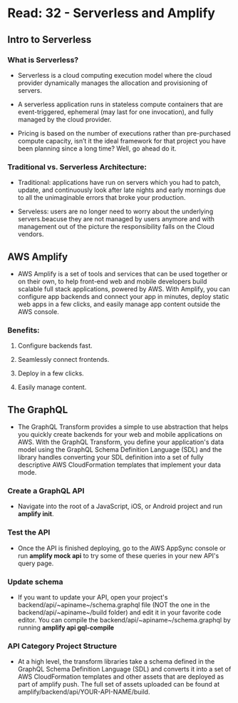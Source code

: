 # Read: 32 - Serverless and Amplify

 ## Intro to Serverless

### What is Serverless?

- Serverless is a cloud computing execution model where the cloud provider dynamically manages the allocation and provisioning of servers.

- A serverless application runs in stateless compute containers that are event-triggered, ephemeral (may last for one invocation), and fully managed by the cloud provider. 

- Pricing is based on the number of executions rather than pre-purchased compute capacity, isn’t it the ideal framework for that project you have been planning since a long time? Well, go ahead do it.

### Traditional vs. Serverless Architecture:

- Traditional: applications have run on servers which you had to patch, update, and continuously look after late nights and early mornings due to all the unimaginable errors that broke your production.

- Serveless: users are no longer need to worry about the underlying servers.beacuse they are not managed by users anymore and with management out of the picture the responsibility falls on the Cloud vendors.


## AWS Amplify

- AWS Amplify is a set of tools and services that can be used together or on their own, to help front-end web and mobile developers build scalable full stack applications, powered by AWS. With Amplify, you can configure app backends and connect your app in minutes, deploy static web apps in a few clicks, and easily manage app content outside the AWS console.

### Benefits:

1. Configure backends fast.

2. Seamlessly connect frontends.

3. Deploy in a few clicks.

4. Easily manage content.


## The GraphQL

- The GraphQL Transform provides a simple to use abstraction that helps you quickly create backends for your web and mobile applications on AWS. With the GraphQL Transform, you define your application's data model using the GraphQL Schema Definition Language (SDL) and the library handles converting your SDL definition into a set of fully descriptive AWS CloudFormation templates that implement your data mode. 

### Create a GraphQL API
- Navigate into the root of a JavaScript, iOS, or Android project and run **amplify init**.

### Test the API
- Once the API is finished deploying, go to the AWS AppSync console or run **amplify mock api** to try some of these queries in your new API's query page.

### Update schema
- If you want to update your API, open your project's backend/api/~apiname~/schema.graphql file (NOT the one in the backend/api/~apiname~/build folder) and edit it in your favorite code editor. You can compile the backend/api/~apiname~/schema.graphql by running **amplify api gql-compile**

### API Category Project Structure
- At a high level, the transform libraries take a schema defined in the GraphQL Schema Definition Language (SDL) and converts it into a set of AWS CloudFormation templates and other assets that are deployed as part of amplify push. The full set of assets uploaded can be found at amplify/backend/api/YOUR-API-NAME/build.


